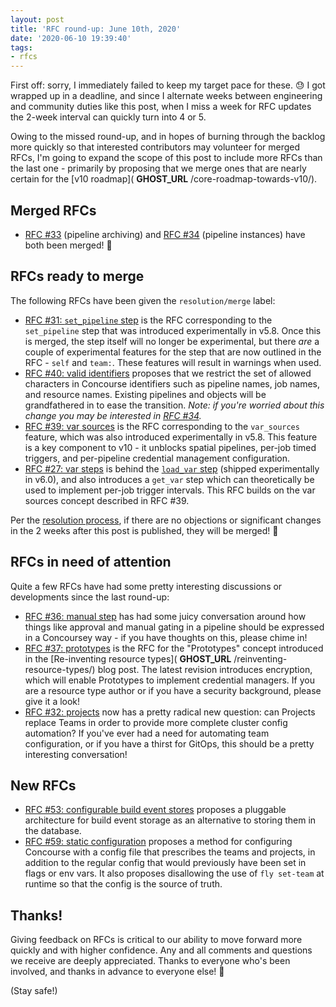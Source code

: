 ```yaml
---
layout: post
title: 'RFC round-up: June 10th, 2020'
date: '2020-06-10 19:39:40'
tags:
- rfcs
---
```


First off: sorry, I immediately failed to keep my target pace for these. 😓 I got wrapped up in a deadline, and since I alternate weeks between engineering and community duties like this post, when I miss a week for RFC updates the 2-week interval can quickly turn into 4 or 5.

Owing to the missed round-up, and in hopes of burning through the backlog more quickly so that interested contributors may volunteer for merged RFCs, I'm going to expand the scope of this post to include more RFCs than the last one - primarily by proposing that we merge ones that are nearly certain for the [v10 roadmap]( __GHOST_URL__ /core-roadmap-towards-v10/).

## Merged RFCs

- [RFC #33](https://github.com/concourse/rfcs/pull/33) (pipeline archiving) and [RFC #34](https://github.com/concourse/rfcs/pull/34) (pipeline instances) have both been merged! 🎉

## RFCs ready to merge

The following RFCs have been given the `resolution/merge` label:

- [RFC #31: `set_pipeline` step](https://github.com/concourse/rfcs/pull/31) is the RFC corresponding to the `set_pipeline` step that was introduced experimentally in v5.8. Once this is merged, the step itself will no longer be experimental, but there _are_ a couple of experimental features for the step that are now outlined in the RFC - `self` and `team:`. These features will result in warnings when used.
- [RFC #40: valid identifiers](https://github.com/concourse/rfcs/pull/40) proposes that we restrict the set of allowed characters in Concourse identifiers such as pipeline names, job names, and resource names. Existing pipelines and objects will be grandfathered in to ease the transition. _Note: if you're worried about this change you may be interested in [RFC #34](https://github.com/concourse/rfcs/pull/34)._
- [RFC #39: var sources](https://github.com/concourse/rfcs/pull/39) is the RFC corresponding to the `var_sources` feature, which was also introduced experimentally in v5.8. This feature is a key component to v10 - it unblocks spatial pipelines, per-job timed triggers, and per-pipeline credential management configuration.
- [RFC #27: var steps](https://github.com/concourse/rfcs/pull/27) is behind the [`load_var` step](https://concourse-ci.org/jobs.html#load-var-step) (shipped experimentally in v6.0), and also introduces a `get_var` step which can theoretically be used to implement per-job trigger intervals. This RFC builds on the var sources concept described in RFC #39.

Per the [resolution process](https://github.com/concourse/rfcs/blob/master/README.md#resolution), if there are no objections or significant changes in the 2 weeks after this post is published, they will be merged! 🚀

## RFCs in need of attention

Quite a few RFCs have had some pretty interesting discussions or developments since the last round-up:

- [RFC #36: manual step](https://github.com/concourse/rfcs/pull/36) has had some juicy conversation around how things like approval and manual gating in a pipeline should be expressed in a Concoursey way - if you have thoughts on this, please chime in!
- [RFC #37: prototypes](https://github.com/concourse/rfcs/pull/37) is the RFC for the "Prototypes" concept introduced in the [Re-inventing resource types]( __GHOST_URL__ /reinventing-resource-types/) blog post. The latest revision introduces encryption, which will enable Prototypes to implement credential managers. If you are a resource type author or if you have a security background, please give it a look!
- [RFC #32: projects](https://github.com/concourse/rfcs/pull/32) now has a pretty radical new question: can Projects replace Teams in order to provide more complete cluster config automation? If you've ever had a need for automating team configuration, or if you have a thirst for GitOps, this should be a pretty interesting conversation!

## New RFCs

- [RFC #53: configurable build event stores](https://github.com/concourse/rfcs/pull/53) proposes a pluggable architecture for build event storage as an alternative to storing them in the database.
- [RFC #59: static configuration](https://github.com/concourse/rfcs/pull/59) proposes a method for configuring Concourse with a config file that prescribes the teams and projects, in addition to the regular config that would previously have been set in flags or env vars. It also proposes disallowing the use of `fly set-team` at runtime so that the config is the source of truth.

## Thanks!

Giving feedback on RFCs is critical to our ability to move forward more quickly and with higher confidence. Any and all comments and questions we receive are deeply appreciated. Thanks to everyone who's been involved, and thanks in advance to everyone else! 🙂

(Stay safe!)

